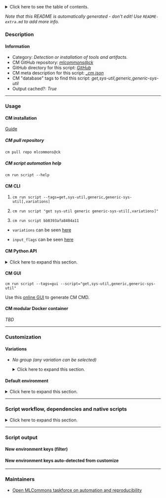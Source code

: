 <details>
<summary>Click here to see the table of contents.</summary>

* [Description](#description)
* [Information](#information)
* [Usage](#usage)
  * [ CM installation](#cm-installation)
  * [ CM script automation help](#cm-script-automation-help)
  * [ CM CLI](#cm-cli)
  * [ CM Python API](#cm-python-api)
  * [ CM GUI](#cm-gui)
  * [ CM modular Docker container](#cm-modular-docker-container)
* [Customization](#customization)
  * [ Variations](#variations)
  * [ Default environment](#default-environment)
* [Script workflow, dependencies and native scripts](#script-workflow-dependencies-and-native-scripts)
* [Script output](#script-output)
* [New environment keys (filter)](#new-environment-keys-(filter))
* [New environment keys auto-detected from customize](#new-environment-keys-auto-detected-from-customize)
* [Maintainers](#maintainers)

</details>

*Note that this README is automatically generated - don't edit! Use `README-extra.md` to add more info.*

### Description

#### Information

* Category: *Detection or installation of tools and artifacts.*
* CM GitHub repository: *[mlcommons@ck](https://github.com/mlcommons/ck/tree/master/cm-mlops)*
* GitHub directory for this script: *[GitHub](https://github.com/mlcommons/ck/tree/master/cm-mlops/script/get-generic-sys-util)*
* CM meta description for this script: *[_cm.json](_cm.json)*
* CM "database" tags to find this script: *get,sys-util,generic,generic-sys-util*
* Output cached?: *True*
___
### Usage

#### CM installation

[Guide](https://github.com/mlcommons/ck/blob/master/docs/installation.md)

##### CM pull repository

```cm pull repo mlcommons@ck```

##### CM script automation help

```cm run script --help```

#### CM CLI

1. `cm run script --tags=get,sys-util,generic,generic-sys-util[,variations] `

2. `cm run script "get sys-util generic generic-sys-util[,variations]" `

3. `cm run script bb0393afa8404a11 `

* `variations` can be seen [here](#variations)

* `input_flags` can be seen [here](#script-flags-mapped-to-environment)

#### CM Python API

<details>
<summary>Click here to expand this section.</summary>

```python

import cmind

r = cmind.access({'action':'run'
                  'automation':'script',
                  'tags':'get,sys-util,generic,generic-sys-util'
                  'out':'con',
                  ...
                  (other input keys for this script)
                  ...
                 })

if r['return']>0:
    print (r['error'])

```

</details>


#### CM GUI

```cm run script --tags=gui --script="get,sys-util,generic,generic-sys-util"```

Use this [online GUI](https://cKnowledge.org/cm-gui/?tags=get,sys-util,generic,generic-sys-util) to generate CM CMD.

#### CM modular Docker container

*TBD*

___
### Customization


#### Variations

  * *No group (any variation can be selected)*
    <details>
    <summary>Click here to expand this section.</summary>

    * `_gflags-dev`
      - Environment variables:
        - *CM_SYS_UTIL_NAME*: `gflags-dev`
      - Workflow:
    * `_glog-dev`
      - Environment variables:
        - *CM_SYS_UTIL_NAME*: `glog-dev`
      - Workflow:
    * `_libboost-all-dev`
      - Environment variables:
        - *CM_SYS_UTIL_NAME*: `libboost-all-dev`
      - Workflow:
    * `_libgmock-dev`
      - Environment variables:
        - *CM_SYS_UTIL_NAME*: `libgmock-dev`
      - Workflow:
    * `_libmpfr-dev`
      - Environment variables:
        - *CM_SYS_UTIL_NAME*: `libmpfr-dev`
      - Workflow:
    * `_libnuma-dev`
      - Environment variables:
        - *CM_SYS_UTIL_NAME*: `libnuma-dev`
      - Workflow:
    * `_libpci-dev`
      - Environment variables:
        - *CM_SYS_UTIL_NAME*: `libpci-dev`
      - Workflow:
    * `_libre2-dev`
      - Environment variables:
        - *CM_SYS_UTIL_NAME*: `libre2-dev`
      - Workflow:
    * `_libudev-dev`
      - Environment variables:
        - *CM_SYS_UTIL_NAME*: `libudev-dev`
      - Workflow:
    * `_rapidjson-dev`
      - Environment variables:
        - *CM_SYS_UTIL_NAME*: `rapidjson-dev`
      - Workflow:
    * `_screen`
      - Environment variables:
        - *CM_SYS_UTIL_NAME*: `screen`
      - Workflow:
    * `_sox`
      - Environment variables:
        - *CM_SYS_UTIL_NAME*: `sox`
      - Workflow:
    * `_transmission`
      - Environment variables:
        - *CM_SYS_UTIL_NAME*: `transmission`
      - Workflow:
    * `_zlib`
      - Environment variables:
        - *CM_SYS_UTIL_NAME*: `zlib`
      - Workflow:

    </details>

#### Default environment

<details>
<summary>Click here to expand this section.</summary>

These keys can be updated via `--env.KEY=VALUE` or `env` dictionary in `@input.json` or using script flags.

* CM_CLEAN_DIRS: `bin`
* CM_SUDO: `sudo`

</details>

___
### Script workflow, dependencies and native scripts

<details>
<summary>Click here to expand this section.</summary>

  1. ***Read "deps" on other CM scripts from [meta](https://github.com/mlcommons/ck/tree/master/cm-mlops/script/get-generic-sys-util/_cm.json)***
     * detect,os
       - CM script: [detect-os](https://github.com/mlcommons/ck/tree/master/cm-mlops/script/detect-os)
  1. ***Run "preprocess" function from [customize.py](https://github.com/mlcommons/ck/tree/master/cm-mlops/script/get-generic-sys-util/customize.py)***
  1. Read "prehook_deps" on other CM scripts from [meta](https://github.com/mlcommons/ck/tree/master/cm-mlops/script/get-generic-sys-util/_cm.json)
  1. ***Run native script if exists***
     * [run.sh](https://github.com/mlcommons/ck/tree/master/cm-mlops/script/get-generic-sys-util/run.sh)
  1. Read "posthook_deps" on other CM scripts from [meta](https://github.com/mlcommons/ck/tree/master/cm-mlops/script/get-generic-sys-util/_cm.json)
  1. Run "postrocess" function from customize.py
  1. Read "post_deps" on other CM scripts from [meta](https://github.com/mlcommons/ck/tree/master/cm-mlops/script/get-generic-sys-util/_cm.json)
</details>

___
### Script output
#### New environment keys (filter)

#### New environment keys auto-detected from customize

___
### Maintainers

* [Open MLCommons taskforce on automation and reproducibility](https://github.com/mlcommons/ck/blob/master/docs/taskforce.md)